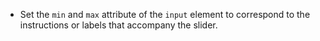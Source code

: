 - Set the `min` and `max` attribute of the `input` element to correspond to the instructions or labels that accompany the slider.